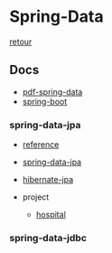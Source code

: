 # Spring-Data

[retour](../index-spring.md)


## Docs
- <a href="./Formation%20Spring%20Data-2017.pdf" target="_blank">pdf-spring-data</a>
- [spring-boot](../spring-boot/spb-index.md)

### spring-data-jpa
- <a href="https://docs.spring.io/spring-data/jpa/docs/1.7.1.RELEASE/reference/html/#jpa.query-methods.at-query">reference</a>
- [spring-data-jpa](./spring-data-principe.md)
- [hibernate-jpa](../../hibernate/index.md)

- project

  * [hospital](./jpa/mapping-assocation.md)


### spring-data-jdbc


